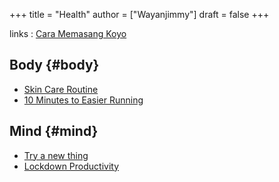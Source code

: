 +++
title = "Health"
author = ["Wayanjimmy"]
draft = false
+++

links
: [Cara Memasang Koyo](https://twitter.com/RimbaRanu/status/1292682614617198594?s=20)


## Body {#body}

-   [Skin Care Routine](https://notebook.wayanjimmy.xyz/health/self-care)
-   [10 Minutes to Easier Running](https://youtu.be/b3zpfb1PZVk?list=PLh-bTbk8RQYbPRHspLczCmZ44VKXNm6uT)


## Mind {#mind}

-   [Try a new thing](https://www.instagram.com/p/CErmLf%5Fh%5F1w/)
-   [Lockdown Productivity](https://youtu.be/snAhsXyO3Ck)
